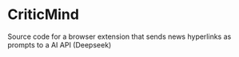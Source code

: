 # CriticMind
Source code for a browser extension that sends news hyperlinks as prompts to a AI API (Deepseek)
